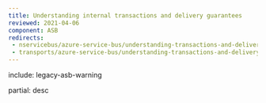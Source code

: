 ```yaml
---
title: Understanding internal transactions and delivery guarantees
reviewed: 2021-04-06
component: ASB
redirects:
 - nservicebus/azure-service-bus/understanding-transactions-and-delivery-guarantees
 - transports/azure-service-bus/understanding-transactions-and-delivery-guarantees
---
```


include: legacy-asb-warning

partial: desc